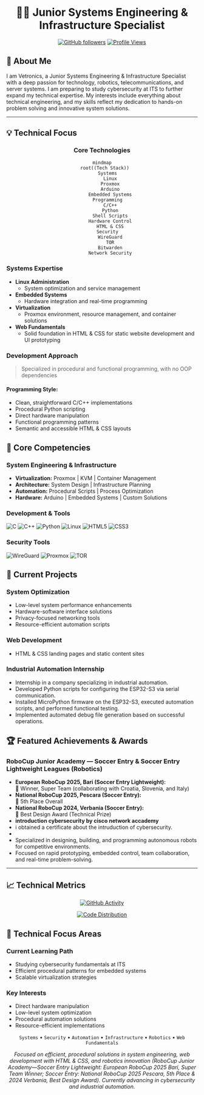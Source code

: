 <div align="center">

# 👨‍💻  Junior Systems Engineering & Infrastructure Specialist
[![GitHub followers](https://img.shields.io/github/followers/vetronics?style=social)](https://github.com/vetronics)
[![Profile Views](https://visitcount.itsvg.in/api?id=vetronics&label=Profile%20Views&color=12&icon=5&pretty=true)](https://visitcount.itsvg.in)

</div>

## 👋 About Me

I am Vetronics, a Junior Systems Engineering & Infrastructure Specialist with a deep passion for technology, robotics, telecommunications, and server systems. I am preparing to study cybersecurity at ITS to further expand my technical expertise. My interests include everything about technical engineering, and my skills reflect my dedication to hands-on problem solving and innovative system solutions.

---

## 💡 Technical Focus

<div align="center">

### Core Technologies
```mermaid
mindmap
  root((Tech Stack))
    Systems
      Linux
      Proxmox
      Arduino
      Embedded Systems
    Programming
      C/C++
      Python
      Shell Scripts
      Hardware Control
      HTML & CSS
    Security
      WireGuard
      TOR
      Bitwarden
      Network Security
```

</div>

### Systems Expertise
- **Linux Administration**  
  - System optimization and service management
- **Embedded Systems**  
  - Hardware integration and real-time programming
- **Virtualization**  
  - Proxmox environment, resource management, and container solutions
- **Web Fundamentals**  
  - Solid foundation in HTML & CSS for static website development and UI prototyping

### Development Approach
> Specialized in procedural and functional programming, with no OOP dependencies

#### Programming Style:
- Clean, straightforward C/C++ implementations
- Procedural Python scripting
- Direct hardware manipulation
- Functional programming patterns
- Semantic and accessible HTML & CSS layouts

## 🔧 Core Competencies

### System Engineering & Infrastructure
- **Virtualization:** Proxmox | KVM | Container Management
- **Architecture:** System Design | Infrastructure Planning
- **Automation:** Procedural Scripts | Process Optimization
- **Hardware:** Arduino | Embedded Systems | Custom Solutions

### Development & Tools
![C](https://img.shields.io/badge/C-Systems_Programming-00599C?style=flat-square&logo=c)
![C++](https://img.shields.io/badge/C++-Procedural_Development-00599C?style=flat-square&logo=c%2B%2B)
![Python](https://img.shields.io/badge/Python-Script_Automation-3776AB?style=flat-square&logo=python)
![Linux](https://img.shields.io/badge/Linux-System_Administration-FCC624?style=flat-square&logo=linux)
![HTML5](https://img.shields.io/badge/HTML5-Web_Basics-E34F26?style=flat-square&logo=html5)
![CSS3](https://img.shields.io/badge/CSS3-Styling-1572B6?style=flat-square&logo=css3)

### Security Tools
![WireGuard](https://img.shields.io/badge/WireGuard-Network_Security-88171A?style=flat-square&logo=wireguard)
![Proxmox](https://img.shields.io/badge/Proxmox-Virtualization-E57000?style=flat-square&logo=proxmox)
![TOR](https://img.shields.io/badge/TOR-Privacy_Solutions-7D4698?style=flat-square&logo=tor-project)

## 🚀 Current Projects

### System Optimization
- Low-level system performance enhancements
- Hardware-software interface solutions
- Privacy-focused networking tools
- Resource-efficient automation scripts

### Web Development
- HTML & CSS landing pages and static content sites

### Industrial Automation Internship
- Internship in a company specializing in industrial automation.
- Developed Python scripts for configuring the ESP32-S3 via serial communication.
- Installed MicroPython firmware on the ESP32-S3, executed automation scripts, and performed functional testing.
- Implemented automated debug file generation based on successful operations.

## 🏆 Featured Achievements & Awards

### RoboCup Junior Academy — Soccer Entry & Soccer Entry Lightweight Leagues (Robotics)
- **European RoboCup 2025, Bari (Soccer Entry Lightweight):**  
  🏅 Winner, Super Team (collaborating with Croatia, Slovenia, and Italy)
- **National RoboCup 2025, Pescara (Soccer Entry):**  
  🏅 5th Place Overall
- **National RoboCup 2024, Verbania (Soccer Entry):**  
  🏅 Best Design Award (Technical Prize)
- **introduction cybersecurity by cisco network accademy**
- i obtained a certificate about the intruduction of cybersecurity.
- 
- Specialized in designing, building, and programming autonomous robots for competitive environments.
- Focused on rapid prototyping, embedded control, team collaboration, and real-time problem-solving.


---

## 📈 Technical Metrics

<div align="center">

[![GitHub Activity](https://nirzak-streak-stats.vercel.app/?user=vetronics&theme=dark&hide_border=true&background=0D1117&stroke=0D1117&fire=1834CC&ring=1834CC&currStreakLabel=1834CC)](https://github.com/vetronics)

[![Code Distribution](https://github-readme-stats.vercel.app/api/top-langs/?username=vetronics&layout=compact&theme=dark&hide_border=true&bg_color=0D1117&title_color=1834CC&text_color=FFFFFF)](https://github.com/vetronics)

</div>

## 🔬 Technical Focus Areas

### Current Learning Path
- Studying cybersecurity fundamentals at ITS
- Efficient procedural patterns for embedded systems
- Scalable virtualization strategies

### Key Interests
- Direct hardware manipulation
- Low-level system optimization
- Procedural automation solutions
- Resource-efficient implementations

<div align="center">

`Systems` • `Security` • `Automation` • `Infrastructure` • `Robotics` • `Web Fundamentals`

*Focused on efficient, procedural solutions in system engineering, web development with HTML & CSS, and robotics innovation (RoboCup Junior Academy—Soccer Entry Lightweight: European RoboCup 2025 Bari, Super Team Winner; Soccer Entry: National RoboCup 2025 Pescara, 5th Place & 2024 Verbania, Best Design Award). Currently advancing in cybersecurity and industrial automation.*

</div>
